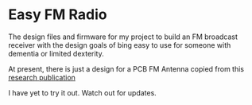 # Easy FM Radio

The design files and firmware for my project to build an FM broadcast receiver with the design goals of bing easy to use for someone with dementia or limited dexterity.

At present, there is just a design for a PCB FM Antenna copied from this [research publication](https://www.researchgate.net/publication/277016433_A_Compact_Printed_Spiral_FM_Antenna)

I have yet to try it out. Watch out for updates.